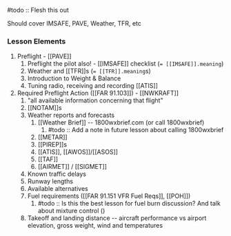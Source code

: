 #todo :: Flesh this out

Should cover IMSAFE, PAVE, Weather, TFR, etc

### Lesson Elements
1. Preflight - [[PAVE]]
	1. Preflight the pilot also! - [[IMSAFE]] checklist (`= [[IMSAFE]].meaning`)
	2. Weather and [[TFR]]s (`= [[TFR]].meaning`s)
	3. Introduction to Weight & Balance
	4. Tuning radio, receiving and recording [[ATIS]]
2. Required Preflight Action ([[FAR 91.103]]) - [[NWKRAFT]]
	1. "all available information concerning that flight"
	2. [[NOTAM]]s
	3. Weather reports and forecasts
		1. [[Weather Brief]] -- 1800wxbrief.com (or call 1800wxbrief) 
			1. #todo :: Add a note in future lesson about calling 1800wxbrief
		2. [[METAR]]
		3. [[PIREP]]s
		4. [[ATIS]], [[AWOS]]/[[ASOS]]
		5. [[TAF]]
		6. [[AIRMET]] / [[SIGMET]]
	4. Known traffic delays
	5. Runway lengths
	6. Available alternatives
	7. Fuel requirements ([[FAR 91.151 VFR Fuel Reqs]], [[POH]])
		1. #todo :: Is this the best lesson for fuel burn discussion? And talk about mixture control ()
	8. Takeoff and landing distance -- aircraft performance vs airport elevation, gross weight, wind and temperatures